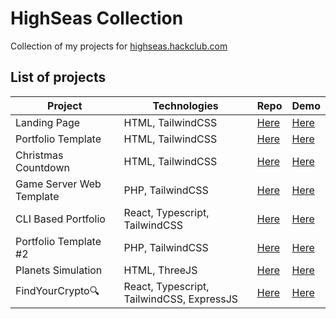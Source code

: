 # HighSeas Collection
Collection of my projects for <a href="https://highseas.hackclub.com/">highseas.hackclub.com</a>

## List of projects

| Project  | Technologies | Repo | Demo |
| ------------- | ------------- | ------------- | ------------- |
| Landing Page  | HTML, TailwindCSS  | [Here](https://github.com/Ondra9071/HighSeas-Landing-Page)  | [Here](https://ondrejpacovsky.cz/demo/highseas/landing-page/index.html) |
| Portfolio Template  | HTML, TailwindCSS  | [Here](https://github.com/Ondra9071/HighSeas-PortfolioTemplate)  | [Here](https://ondrejpacovsky.cz/demo/highseas/PortfolioTemplate/index.html) |
| Christmas Countdown  | HTML, TailwindCSS  | [Here](https://github.com/Ondra9071/HighSeas-XmasCountdown)  | [Here](https://ondrejpacovsky.cz/demo/highseas/XmasCountdown/index.html) |
| Game Server Web Template  | PHP, TailwindCSS  | [Here](https://github.com/Ondra9071/HighSeas-GameServerWebTemplate)  | [Here](https://ondrejpacovsky.cz/demo/highseas/GameServerWebTemplate/index.php) |
| CLI Based Portfolio  | React, Typescript, TailwindCSS  | [Here](https://github.com/Ondra9071/HighSeas-CliBasedPortfolio)  | [Here](https://ondrejpacovsky.cz/demo/highseas/CliBasedPortfolio/index.html) |
| Portfolio Template #2 | PHP, TailwindCSS  | [Here](https://github.com/Ondra9071/HighSeas-PortfolioTemplate2)  | [Here](https://ondrejpacovsky.cz/demo/highseas/PortfolioTemplate2/index.php) |
| Planets Simulation | HTML, ThreeJS  | [Here](https://github.com/Ondra9071/HighSeas-PlanetsSimulation)  | [Here](https://ondrejpacovsky.cz/demo/highseas/PlanetsSimulation/index.html) |
| FindYourCrypto🔍 |React, Typescript, TailwindCSS, ExpressJS  | [Here](https://github.com/Ondra9071/HighSeas-FindYourCrypto)  | [Here](https://ondrejpacovsky.cz/demo/highseas/FindYourCrypto/index.html) |
